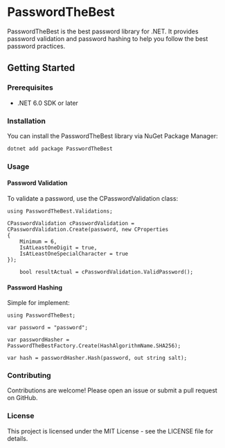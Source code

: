 # PasswordTheBest

PasswordTheBest is the best password library for .NET. It provides password validation and password hashing to help you follow the best password practices.

## Getting Started

### Prerequisites

- .NET 6.0 SDK or later

### Installation

You can install the PasswordTheBest library via NuGet Package Manager:

```sh
dotnet add package PasswordTheBest
```

### Usage
#### Password Validation
To validate a password, use the CPasswordValidation class:

``` CSharp
using PasswordTheBest.Validations;

CPasswordValidation cPasswordValidation = CPasswordValidation.Create(password, new CProperties
{
    Minimum = 6,
    IsAtLeastOneDigit = true,
    IsAtLeastOneSpecialCharacter = true
});

    bool resultActual = cPasswordValidation.ValidPassword();
```

#### Password Hashing
Simple for implement:
``` CSharp
using PasswordTheBest;

var password = "password";

var passwordHasher = PasswordTheBestFactory.Create(HashAlgorithmName.SHA256);

var hash = passwordHasher.Hash(password, out string salt);
```

### Contributing
Contributions are welcome! Please open an issue or submit a pull request on GitHub.

### License
This project is licensed under the MIT License - see the LICENSE file for details.